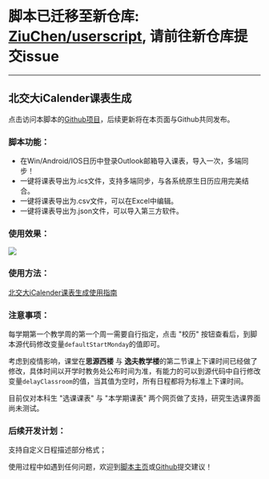 # 脚本已迁移至新仓库: [ZiuChen/userscript](https://github.com/ZiuChen/userscript/tree/main/src/BJTU-Schedule-ics-csvGenerator), 请前往新仓库提交issue

****

## 北交大iCalender课表生成

点击访问本脚本的[Github项目](https://github.com/ZiuChen/BJTU-Schedule-ics-csvGenerator)，后续更新将在本页面与Github共同发布。

### 脚本功能：

* 在Win/Android/IOS日历中登录Outlook邮箱导入课表，导入一次，多端同步！
* 一键将课表导出为.ics文件，支持多端同步，与各系统原生日历应用完美结合。
* 一键将课表导出为.csv文件，可以在Excel中编辑。 
* 一键将课表导出为.json文件，可以导入第三方软件。 

### 使用效果：

![](./image.png)

### 使用方法：

[北交大iCalender课表生成使用指南](https://www.cnblogs.com/ziuc/articles/15152630.html)

### 注意事项：

每学期第一个教学周的第一个周一需要自行指定，点击 "校历" 按钮查看后，到脚本源代码修改变量`defaultStartMonday`的值即可。

考虑到疫情影响，课堂在**思源西楼** 与 **逸夫教学楼**的第二节课上下课时间已经做了修改，具体时间以开学时教务处公布时间为准，有能力的可以到源代码中自行修改变量`delayClassroom`的值，当其值为空时，所有日程都将为标准上下课时间。 

目前仅对本科生 "选课课表" 与 "本学期课表" 两个网页做了支持，研究生选课界面尚未测试。

### 后续开发计划：

支持自定义日程描述部分格式；

使用过程中如遇到任何问题，欢迎到[脚本主页](https://greasyfork.org/zh-CN/scripts/430918)或[Github](https://github.com/ZiuChen/BJTU-Schedule-ics-csvGenerator)提交建议！
